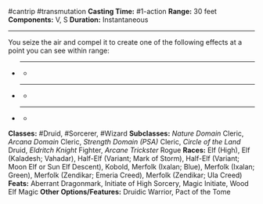 #cantrip #transmutation
**Casting Time:** #1-action
**Range:** 30 feet
**Components:** V, S
**Duration:** Instantaneous

---

You seize the air and compel it to create one of the following effects at a point you can see within range:

- ****
	- 
- ****
	- 
- ****
	- 


**Classes:** #Druid, #Sorcerer, #Wizard
**Subclasses:** *Nature Domain* Cleric, *Arcana Domain* Cleric, *Strength Domain (PSA)* Cleric, *Circle of the Land* Druid, *Eldritch Knight* Fighter, *Arcane Trickster* Rogue
**Races:** Elf (High), Elf (Kaladesh; Vahadar), Half-Elf (Variant; Mark of Storm), Half-Elf (Variant; Moon Elf or Sun Elf Descent), Kobold, Merfolk (Ixalan; Blue), Merfolk (Ixalan; Green), Merfolk (Zendikar; Emeria Creed), Merfolk (Zendikar; Ula Creed)
**Feats:** Aberrant Dragonmark, Initiate of High Sorcery, Magic Initiate, Wood Elf Magic
**Other Options/Features:** Druidic Warrior, Pact of the Tome
